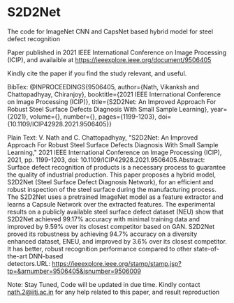 # S2D2Net
The code for ImageNet CNN and CapsNet based hybrid model for steel defect recognition

Paper published in 2021 IEEE International Conference on Image Processing (ICIP), and availaible at https://ieeexplore.ieee.org/document/9506405

Kindly cite the paper if you find the study relevant, and useful.

BibTex: 
@INPROCEEDINGS{9506405,  author={Nath, Vikanksh and Chattopadhyay, Chiranjoy},  booktitle={2021 IEEE International Conference on Image Processing (ICIP)},   title={S2D2Net: An Improved Approach For Robust Steel Surface Defects Diagnosis With Small Sample Learning},   year={2021},  volume={},  number={},  pages={1199-1203},  doi={10.1109/ICIP42928.2021.9506405}}

Plain Text:
V. Nath and C. Chattopadhyay, "S2D2Net: An Improved Approach For Robust Steel Surface Defects Diagnosis With Small Sample Learning," 2021 IEEE International Conference on Image Processing (ICIP), 2021, pp. 1199-1203, doi: 10.1109/ICIP42928.2021.9506405.Abstract: Surface defect recognition of products is a necessary process to guarantee the quality of industrial production. This paper proposes a hybrid model, S2D2Net (Steel Surface Defect Diagnosis Network), for an efficient and robust inspection of the steel surface during the manufacturing process. The S2D2Net uses a pretrained ImageNet model as a feature extractor and learns a Capsule Network over the extracted features. The experimental results on a publicly available steel surface defect dataset (NEU) show that S2D2Net achieved 99.17% accuracy with minimal training data and improved by 9.59% over its closest competitor based on GAN. S2D2Net proved its robustness by achieving 94.7% accuracy on a diversity enhanced dataset, ENEU, and improved by 3.6% over its closest competitor. It has better, robust recognition performance compared to other state-of-the-art DNN-based detectors.URL: https://ieeexplore.ieee.org/stamp/stamp.jsp?tp=&arnumber=9506405&isnumber=9506009

Note: Stay Tuned, Code will be updated in due time. Kindly contact nath.2@iitj.ac.in for any help related to this paper, and result reproduction
